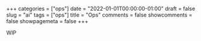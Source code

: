 +++
categories = ["ops"]
date = "2022-01-01T00:00:00-01:00"
draft = false
slug = "ai"
tags = ["ops"]
title = "Ops"
comments = false
showcomments = false
showpagemeta = false
+++

WIP